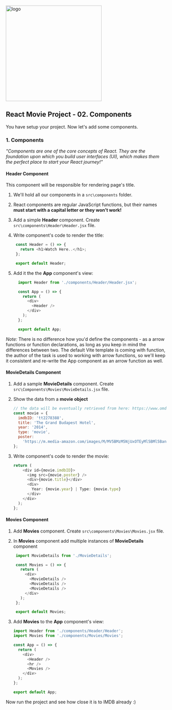 <img src="https://webassets.telerikacademy.com/images/default-source/logos/telerik-academy.svg" alt="logo" width="300px" style="margin-top: 20px;"/>

## React Movie Project - 02. Components

You have setup your project. Now let's add some components.

### 1. Components

*"Components are one of the core concepts of React. They are the foundation upon which you build user interfaces (UI), which makes them the perfect place to start your React journey!"*

#### Header Component

This component will be responsible for rendering page's title.

1. We'll hold all our components in a `src\components` folder.
2. React components are regular JavaScript functions, but their names **must start with a capital letter or they won’t work!**
3. Add a simple **Header** component. Create `src\components\Header\Header.jsx` file.
4. Write component's code to render the title:
   
   ```javascript
    const Header = () => {
      return <h1>Watch Here..</h1>;
    };

    export default Header;
   ```
5. Add it the the **App** component's view:

    ```javascript
      import Header from './components/Header/Header.jsx';

      const App = () => {
        return (
          <div>
            <Header />
          </div>
        );
      };

      export default App;
    ```

*Note:* There is no difference how you'd define the components - as a arrow functions or function declarations, as long as you keep in mind the differences between two. The default Vite template is coming with function, the author of the task is used to working with arrow functions, so we'll keep it consistent and re-write the App component as an arrow function as well.

#### MovieDetails Component

1. Add a sample **MovieDetails** component. Create `src\Components\Movies\MovieDetails.jsx` file.
2. Show the data from a **movie object**

    ```js
    // the data will be eventually retrieved from here: https://www.omdbapi.com/
    const movie = {
      imdbID: 'tt2278388',
      title: 'The Grand Budapest Hotel',
      year: '2014',
      type: 'movie',
      poster:
        'https://m.media-amazon.com/images/M/MV5BMzM5NjUxOTEyMl5BMl5BanBnXkFtZTgwNjEyMDM0MDE@._V1_SX300.jpg'
    };
    ```

3. Write component's code to render the movie:

    ```js
    return (
        <div id={movie.imdbID}>
          <img src={movie.poster} />
          <div>{movie.title}</div>
          <div>
            Year: {movie.year} | Type: {movie.type}
          </div>
        </div>
      );
    };
    ```

#### Movies Component

1. Add **Movies** component. Create `src\components\Movies\Movies.jsx` file. 
2. In **Movies** component add multiple instances of **MovieDetails** component
   
   ```js
    import MovieDetails from './MovieDetails';

    const Movies = () => {
      return (
        <div>
          <MovieDetails />
          <MovieDetails />
          <MovieDetails />
        </div>
      );
    };

    export default Movies;
   ```

3. Add **Movies** to the **App** component's view:

    ```js
    import Header from './components/Header/Header';
    import Movies from './components/Movies/Movies';

    const App = () => {
      return (
        <div>
          <Header />
          <hr />
          <Movies />
        </div>
      );
    };

    export default App;
    ```

Now run the project and see how close it is to IMDB already :)